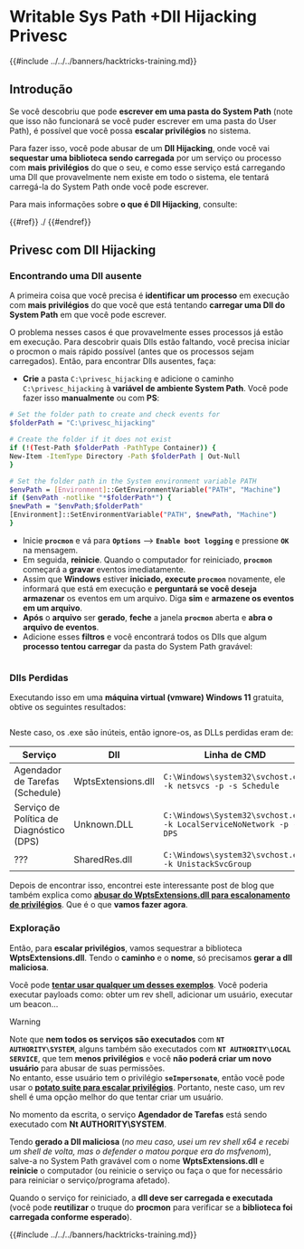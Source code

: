 # Writable Sys Path +Dll Hijacking Privesc

{{#include ../../../banners/hacktricks-training.md}}

## Introdução

Se você descobriu que pode **escrever em uma pasta do System Path** (note que isso não funcionará se você puder escrever em uma pasta do User Path), é possível que você possa **escalar privilégios** no sistema.

Para fazer isso, você pode abusar de um **Dll Hijacking**, onde você vai **sequestar uma biblioteca sendo carregada** por um serviço ou processo com **mais privilégios** do que o seu, e como esse serviço está carregando uma Dll que provavelmente nem existe em todo o sistema, ele tentará carregá-la do System Path onde você pode escrever.

Para mais informações sobre **o que é Dll Hijacking**, consulte:

{{#ref}}
./
{{#endref}}

## Privesc com Dll Hijacking

### Encontrando uma Dll ausente

A primeira coisa que você precisa é **identificar um processo** em execução com **mais privilégios** do que você que está tentando **carregar uma Dll do System Path** em que você pode escrever.

O problema nesses casos é que provavelmente esses processos já estão em execução. Para descobrir quais Dlls estão faltando, você precisa iniciar o procmon o mais rápido possível (antes que os processos sejam carregados). Então, para encontrar Dlls ausentes, faça:

- **Crie** a pasta `C:\privesc_hijacking` e adicione o caminho `C:\privesc_hijacking` à **variável de ambiente System Path**. Você pode fazer isso **manualmente** ou com **PS**:
```bash
# Set the folder path to create and check events for
$folderPath = "C:\privesc_hijacking"

# Create the folder if it does not exist
if (!(Test-Path $folderPath -PathType Container)) {
New-Item -ItemType Directory -Path $folderPath | Out-Null
}

# Set the folder path in the System environment variable PATH
$envPath = [Environment]::GetEnvironmentVariable("PATH", "Machine")
if ($envPath -notlike "*$folderPath*") {
$newPath = "$envPath;$folderPath"
[Environment]::SetEnvironmentVariable("PATH", $newPath, "Machine")
}
```
- Inicie **`procmon`** e vá para **`Options`** --> **`Enable boot logging`** e pressione **`OK`** na mensagem.
- Em seguida, **reinicie**. Quando o computador for reiniciado, **`procmon`** começará a **gravar** eventos imediatamente.
- Assim que **Windows** estiver **iniciado, execute `procmon`** novamente, ele informará que está em execução e **perguntará se você deseja armazenar** os eventos em um arquivo. Diga **sim** e **armazene os eventos em um arquivo**.
- **Após** o **arquivo** ser **gerado**, **feche** a janela **`procmon`** aberta e **abra o arquivo de eventos**.
- Adicione esses **filtros** e você encontrará todos os Dlls que algum **processo tentou carregar** da pasta do System Path gravável:

<figure><img src="../../../images/image (945).png" alt=""><figcaption></figcaption></figure>

### Dlls Perdidas

Executando isso em uma **máquina virtual (vmware) Windows 11** gratuita, obtive os seguintes resultados:

<figure><img src="../../../images/image (607).png" alt=""><figcaption></figcaption></figure>

Neste caso, os .exe são inúteis, então ignore-os, as DLLs perdidas eram de:

| Serviço                         | Dll                | Linha de CMD                                                         |
| ------------------------------- | ------------------ | -------------------------------------------------------------------- |
| Agendador de Tarefas (Schedule) | WptsExtensions.dll | `C:\Windows\system32\svchost.exe -k netsvcs -p -s Schedule`          |
| Serviço de Política de Diagnóstico (DPS) | Unknown.DLL        | `C:\Windows\System32\svchost.exe -k LocalServiceNoNetwork -p -s DPS` |
| ???                             | SharedRes.dll      | `C:\Windows\system32\svchost.exe -k UnistackSvcGroup`                |

Depois de encontrar isso, encontrei este interessante post de blog que também explica como [**abusar do WptsExtensions.dll para escalonamento de privilégios**](https://juggernaut-sec.com/dll-hijacking/#Windows_10_Phantom_DLL_Hijacking_-_WptsExtensionsdll). Que é o que **vamos fazer agora**.

### Exploração

Então, para **escalar privilégios**, vamos sequestrar a biblioteca **WptsExtensions.dll**. Tendo o **caminho** e o **nome**, só precisamos **gerar a dll maliciosa**.

Você pode [**tentar usar qualquer um desses exemplos**](#creating-and-compiling-dlls). Você poderia executar payloads como: obter um rev shell, adicionar um usuário, executar um beacon...

> [!WARNING]
> Note que **nem todos os serviços são executados** com **`NT AUTHORITY\SYSTEM`**, alguns também são executados com **`NT AUTHORITY\LOCAL SERVICE`**, que tem **menos privilégios** e você **não poderá criar um novo usuário** para abusar de suas permissões.\
> No entanto, esse usuário tem o privilégio **`seImpersonate`**, então você pode usar o [**potato suite para escalar privilégios**](../roguepotato-and-printspoofer.md). Portanto, neste caso, um rev shell é uma opção melhor do que tentar criar um usuário.

No momento da escrita, o serviço **Agendador de Tarefas** está sendo executado com **Nt AUTHORITY\SYSTEM**.

Tendo **gerado a Dll maliciosa** (_no meu caso, usei um rev shell x64 e recebi um shell de volta, mas o defender o matou porque era do msfvenom_), salve-a no System Path gravável com o nome **WptsExtensions.dll** e **reinicie** o computador (ou reinicie o serviço ou faça o que for necessário para reiniciar o serviço/programa afetado).

Quando o serviço for reiniciado, a **dll deve ser carregada e executada** (você pode **reutilizar** o truque do **procmon** para verificar se a **biblioteca foi carregada conforme esperado**).

{{#include ../../../banners/hacktricks-training.md}}
